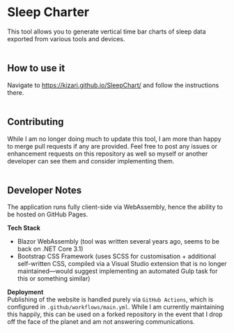 # Sleep Charter

This tool allows you to generate vertical time bar charts of sleep data exported from various tools and devices.  
&nbsp;

## How to use it

Navigate to https://kizari.github.io/SleepChart/ and follow the instructions there.  
&nbsp;

## Contributing

While I am no longer doing much to update this tool, I am more than happy to merge pull requests if any are provided. Feel free to post any issues or enhancement requests on this repository as well so myself or another developer can see them and consider implementing them.  
&nbsp;

## Developer Notes

The application runs fully client-side via WebAssembly, hence the ability to be hosted on GitHub Pages.

**Tech Stack**
- Blazor WebAssembly (tool was written several years ago, seems to be back on .NET Core 3.1)
- Bootstrap CSS Framework (uses SCSS for customisation + additional self-written CSS, compiled via a Visual Studio extension that is no longer maintained—would suggest implementing an automated Gulp task for this or something similar)

**Deployment**  
Publishing of the website is handled purely via `GitHub Actions`, which is configured in `.github/workflows/main.yml`. While I am currently maintaining this happily, this can be used on a forked repository in the event that I drop off the face of the planet and am not answering communications.
